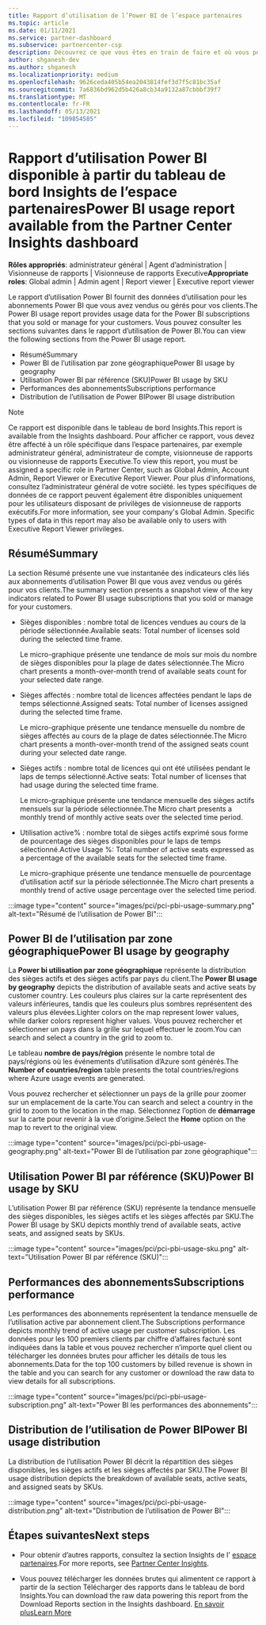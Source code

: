 ```yaml
---
title: Rapport d’utilisation de l’Power BI de l’espace partenaires
ms.topic: article
ms.date: 01/11/2021
ms.service: partner-dashboard
ms.subservice: partnercenter-csp
description: Découvrez ce que vous êtes en train de faire et où vous pouvez améliorer l’utilisation des abonnements Power BI que vous vendez ou gérez pour vos clients.
author: shganesh-dev
ms.author: shganesh
ms.localizationpriority: medium
ms.openlocfilehash: 9626ceda405b54ea2043814fef3d7f5c81bc35af
ms.sourcegitcommit: 7a6836bd962d5b426a8cb34a9132a87cbbbf39f7
ms.translationtype: MT
ms.contentlocale: fr-FR
ms.lasthandoff: 05/13/2021
ms.locfileid: "109854585"
---
```

# <a name="power-bi-usage-report-available-from-the-partner-center-insights-dashboard"></a><span data-ttu-id="91684-103">Rapport d’utilisation Power BI disponible à partir du tableau de bord Insights de l’espace partenaires</span><span class="sxs-lookup"><span data-stu-id="91684-103">Power BI usage report available from the Partner Center Insights dashboard</span></span>

<span data-ttu-id="91684-104">**Rôles appropriés**: administrateur général | Agent d’administration | Visionneuse de rapports | Visionneuse de rapports Executive</span><span class="sxs-lookup"><span data-stu-id="91684-104">**Appropriate roles**: Global admin | Admin agent | Report viewer | Executive report viewer</span></span>

<span data-ttu-id="91684-105">Le rapport d’utilisation Power BI fournit des données d’utilisation pour les abonnements Power BI que vous avez vendus ou gérés pour vos clients.</span><span class="sxs-lookup"><span data-stu-id="91684-105">The Power BI usage report provides usage data for the Power BI subscriptions that you sold or manage for your customers.</span></span> <span data-ttu-id="91684-106">Vous pouvez consulter les sections suivantes dans le rapport d’utilisation de Power BI.</span><span class="sxs-lookup"><span data-stu-id="91684-106">You can view the following sections from the Power BI usage report.</span></span>

- <span data-ttu-id="91684-107">Résumé</span><span class="sxs-lookup"><span data-stu-id="91684-107">Summary</span></span>
- <span data-ttu-id="91684-108">Power BI de l’utilisation par zone géographique</span><span class="sxs-lookup"><span data-stu-id="91684-108">Power BI usage by geography</span></span>
- <span data-ttu-id="91684-109">Utilisation Power BI par référence (SKU)</span><span class="sxs-lookup"><span data-stu-id="91684-109">Power BI usage by SKU</span></span>
- <span data-ttu-id="91684-110">Performances des abonnements</span><span class="sxs-lookup"><span data-stu-id="91684-110">Subscriptions performance</span></span>
- <span data-ttu-id="91684-111">Distribution de l’utilisation de Power BI</span><span class="sxs-lookup"><span data-stu-id="91684-111">Power BI usage distribution</span></span>

 > [!NOTE]
 > <span data-ttu-id="91684-112">Ce rapport est disponible dans le tableau de bord Insights.</span><span class="sxs-lookup"><span data-stu-id="91684-112">This report is available from the Insights dashboard.</span></span> <span data-ttu-id="91684-113">Pour afficher ce rapport, vous devez être affecté à un rôle spécifique dans l’espace partenaires, par exemple administrateur général, administrateur de compte, visionneuse de rapports ou visionneuse de rapports Executive.</span><span class="sxs-lookup"><span data-stu-id="91684-113">To view this report, you must be assigned a specific role in Partner Center, such as Global Admin, Account Admin, Report Viewer or Executive Report Viewer.</span></span> <span data-ttu-id="91684-114">Pour plus d’informations, consultez l’administrateur général de votre société. les types spécifiques de données de ce rapport peuvent également être disponibles uniquement pour les utilisateurs disposant de privilèges de visionneuse de rapports exécutifs.</span><span class="sxs-lookup"><span data-stu-id="91684-114">For more information, see your company's Global Admin. Specific types of data in this report may also be available only to users with Executive Report Viewer privileges.</span></span>

## <a name="summary"></a><span data-ttu-id="91684-115">Résumé</span><span class="sxs-lookup"><span data-stu-id="91684-115">Summary</span></span>

<span data-ttu-id="91684-116">La section Résumé présente une vue instantanée des indicateurs clés liés aux abonnements d’utilisation Power BI que vous avez vendus ou gérés pour vos clients.</span><span class="sxs-lookup"><span data-stu-id="91684-116">The summary section presents a snapshot view of the key indicators related to Power BI usage subscriptions that you sold or manage for your customers.</span></span> 

- <span data-ttu-id="91684-117">Sièges disponibles : nombre total de licences vendues au cours de la période sélectionnée.</span><span class="sxs-lookup"><span data-stu-id="91684-117">Available seats: Total number of licenses sold during the selected time frame.</span></span>

   <span data-ttu-id="91684-118">Le micro-graphique présente une tendance de mois sur mois du nombre de sièges disponibles pour la plage de dates sélectionnée.</span><span class="sxs-lookup"><span data-stu-id="91684-118">The Micro chart presents a month-over-month trend of available seats count for your selected date range.</span></span>

- <span data-ttu-id="91684-119">Sièges affectés : nombre total de licences affectées pendant le laps de temps sélectionné.</span><span class="sxs-lookup"><span data-stu-id="91684-119">Assigned seats: Total number of licenses assigned during the selected time frame.</span></span>

   <span data-ttu-id="91684-120">Le micro-graphique présente une tendance mensuelle du nombre de sièges affectés au cours de la plage de dates sélectionnée.</span><span class="sxs-lookup"><span data-stu-id="91684-120">The Micro chart presents a month-over-month trend of the assigned seats count during your selected date range.</span></span>

- <span data-ttu-id="91684-121">Sièges actifs : nombre total de licences qui ont été utilisées pendant le laps de temps sélectionné.</span><span class="sxs-lookup"><span data-stu-id="91684-121">Active seats: Total number of licenses that had usage during the selected time frame.</span></span> 

   <span data-ttu-id="91684-122">Le micro-graphique présente une tendance mensuelle des sièges actifs mensuels sur la période sélectionnée.</span><span class="sxs-lookup"><span data-stu-id="91684-122">The Micro chart presents a monthly trend of monthly active seats over the selected time period.</span></span>

- <span data-ttu-id="91684-123">Utilisation active% : nombre total de sièges actifs exprimé sous forme de pourcentage des sièges disponibles pour le laps de temps sélectionné.</span><span class="sxs-lookup"><span data-stu-id="91684-123">Active Usage %: Total number of active seats expressed as a percentage of the available seats for the selected time frame.</span></span> 

   <span data-ttu-id="91684-124">Le micro-graphique présente une tendance mensuelle de pourcentage d’utilisation actif sur la période sélectionnée.</span><span class="sxs-lookup"><span data-stu-id="91684-124">The Micro chart presents a monthly trend of active usage percentage over the selected time period.</span></span>

:::image type="content" source="images/pci/pci-pbi-usage-summary.png" alt-text="Résumé de l’utilisation de Power BI":::

## <a name="power-bi-usage-by-geography"></a><span data-ttu-id="91684-126">Power BI de l’utilisation par zone géographique</span><span class="sxs-lookup"><span data-stu-id="91684-126">Power BI usage by geography</span></span>

<span data-ttu-id="91684-127">La **Power bi utilisation par zone géographique** représente la distribution des sièges actifs et des sièges actifs par pays du client.</span><span class="sxs-lookup"><span data-stu-id="91684-127">The **Power BI usage by geography** depicts the distribution of available seats and active seats by customer country.</span></span> <span data-ttu-id="91684-128">Les couleurs plus claires sur la carte représentent des valeurs inférieures, tandis que les couleurs plus sombres représentent des valeurs plus élevées.</span><span class="sxs-lookup"><span data-stu-id="91684-128">Lighter colors on the map represent lower values, while darker colors represent higher values.</span></span> <span data-ttu-id="91684-129">Vous pouvez rechercher et sélectionner un pays dans la grille sur lequel effectuer le zoom.</span><span class="sxs-lookup"><span data-stu-id="91684-129">You can search and select a country in the grid to zoom to.</span></span>

<span data-ttu-id="91684-130">Le tableau **nombre de pays/région** présente le nombre total de pays/régions où les événements d’utilisation d’Azure sont générés.</span><span class="sxs-lookup"><span data-stu-id="91684-130">The **Number of countries/region** table presents the total countries/regions where Azure usage events are generated.</span></span>

<span data-ttu-id="91684-131">Vous pouvez rechercher et sélectionner un pays de la grille pour zoomer sur un emplacement de la carte.</span><span class="sxs-lookup"><span data-stu-id="91684-131">You can search and select a country in the grid to zoom to the location in the map.</span></span> <span data-ttu-id="91684-132">Sélectionnez l’option de **démarrage** sur la carte pour revenir à la vue d’origine.</span><span class="sxs-lookup"><span data-stu-id="91684-132">Select the **Home** option on the map to revert to the original view.</span></span>

:::image type="content" source="images/pci/pci-pbi-usage-geography.png" alt-text="Power BI de l’utilisation par zone géographique":::

## <a name="power-bi-usage-by-sku"></a><span data-ttu-id="91684-134">Utilisation Power BI par référence (SKU)</span><span class="sxs-lookup"><span data-stu-id="91684-134">Power BI usage by SKU</span></span>

<span data-ttu-id="91684-135">L’utilisation Power BI par référence (SKU) représente la tendance mensuelle des sièges disponibles, les sièges actifs et les sièges affectés par SKU.</span><span class="sxs-lookup"><span data-stu-id="91684-135">The Power BI usage by SKU depicts monthly trend of available seats, active seats, and assigned seats by SKUs.</span></span>

:::image type="content" source="images/pci/pci-pbi-usage-sku.png" alt-text="Utilisation Power BI par référence (SKU)":::

## <a name="subscriptions-performance"></a><span data-ttu-id="91684-137">Performances des abonnements</span><span class="sxs-lookup"><span data-stu-id="91684-137">Subscriptions performance</span></span>

<span data-ttu-id="91684-138">Les performances des abonnements représentent la tendance mensuelle de l’utilisation active par abonnement client.</span><span class="sxs-lookup"><span data-stu-id="91684-138">The Subscriptions performance depicts monthly trend of active usage per customer subscription.</span></span> <span data-ttu-id="91684-139">Les données pour les 100 premiers clients par chiffre d’affaires facturé sont indiquées dans la table et vous pouvez rechercher n’importe quel client ou télécharger les données brutes pour afficher les détails de tous les abonnements.</span><span class="sxs-lookup"><span data-stu-id="91684-139">Data for the top 100 customers by billed revenue is shown in the table and you can search for any customer or download the raw data to view details for all subscriptions.</span></span>

:::image type="content" source="images/pci/pci-pbi-usage-subscription.png" alt-text="Power BI les performances des abonnements":::

## <a name="power-bi-usage-distribution"></a><span data-ttu-id="91684-141">Distribution de l’utilisation de Power BI</span><span class="sxs-lookup"><span data-stu-id="91684-141">Power BI usage distribution</span></span>

<span data-ttu-id="91684-142">La distribution de l’utilisation Power BI décrit la répartition des sièges disponibles, les sièges actifs et les sièges affectés par SKU.</span><span class="sxs-lookup"><span data-stu-id="91684-142">The Power BI usage distribution depicts the breakdown of available seats, active seats, and assigned seats by SKUs.</span></span>

:::image type="content" source="images/pci/pci-pbi-usage-distribution.png" alt-text="Distribution de l’utilisation de Power BI":::

## <a name="next-steps"></a><span data-ttu-id="91684-144">Étapes suivantes</span><span class="sxs-lookup"><span data-stu-id="91684-144">Next steps</span></span>

- <span data-ttu-id="91684-145">Pour obtenir d’autres rapports, consultez la section Insights de l' [espace partenaires](partner-center-insights.md).</span><span class="sxs-lookup"><span data-stu-id="91684-145">For more reports, see [Partner Center Insights](partner-center-insights.md).</span></span>

- <span data-ttu-id="91684-146">Vous pouvez télécharger les données brutes qui alimentent ce rapport à partir de la section Télécharger des rapports dans le tableau de bord Insights.</span><span class="sxs-lookup"><span data-stu-id="91684-146">You can download the raw data powering this report from the Download Reports section in the Insights dashboard.</span></span> [<span data-ttu-id="91684-147">En savoir plus</span><span class="sxs-lookup"><span data-stu-id="91684-147">Learn More</span></span>](pci-download-reports.md) 
